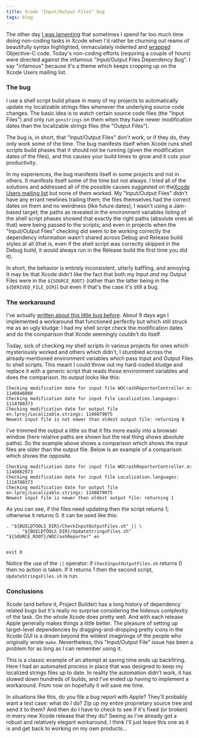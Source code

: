 ```yaml
---
title: Xcode "Input/Output Files" bug
tags: blog
---
```


The other day [I was lamenting](http://www.wincent.com/a/about/wincent/weblog/archives/2006/02/clicketyclick.php) that sometimes I spend far too much time doing non-coding tasks in Xcode when I'd rather be churning out reams of beautifully syntax highlighted, immaculately indented and [wrapped](http://www.wincent.com/a/about/wincent/weblog/archives/2006/02/to_wrap_or_not.php) Objective-C code. Today's non-coding efforts (requiring a couple of hours) were directed against the infamous "Input/Output Files Dependency Bug". I say "infamous" because it's a theme which keeps cropping up on the Xcode Users mailing list.

### The bug

I use a shell script build phase in many of my projects to automatically update my localizable strings files whenever the underlying source code changes. The basic idea is to watch certain source code files (the "Input Files") and only run `genstrings` on them when they have newer modification dates than the localizable strings files (the "Output Files").

The bug is, in short, that "Input/Output Files" don't work, or if they do, they only work some of the time. The bug manifests itself when Xcode runs shell scripts build phases that it should not be running (given the modification dates of the files), and this causes your build times to grow and it cuts your productivity.

In my experiences, the bug manifests itself in some projects and not in others. It manifests itself some of the time but not always. I tried all of the solutions and addressed all of the possible causes suggested on the[Xcode Users mailing list](http://lists.apple.com/mailman/listinfo/xcode-users) but none of them worked. My "Input/Output Files" didn't have any errant newlines trailing them; the files themselves had the correct dates on them and no weirdness (like future dates); I wasn't using a Jam-based target; the paths as revealed in the environment variables listing of the shell script phases showed that exactly the right paths (absolute ones at that) were being passed to the scripts; and even in projects when the "Input/Output Files" checking did seem to be working correctly the dependency information wasn't shared across Debug and Release build styles at all (that is, even if the shell script was correctly skipped in the Debug build, it would always run in the Release build the first time you did it).

In short, the behavior is entirely inconsistent, utterly baffling, and annoying. It may be that Xcode didn't like the fact that both my Input _and_ my Output Files were in the `${SOURCE_ROOT}` (rather than the latter being in the `${DERIVED_FILE_DIR}`) but even if that's the case it's still a bug.

### The workaround

I've actually [written about this little bug before](http://www.wincent.com/a/about/wincent/weblog/archives/2006/02/two_annoying_xc.php). About 9 days ago I implemented a workaround that functioned perfectly but which still struck me as an ugly kludge: I had my shell script check the modification dates and do the comparison that Xcode seemingly couldn't do itself.

Today, sick of checking my shell scripts in various projects for ones which mysteriously worked and others which didn't, I stumbled across the already-mentioned environment variables which pass Input and Output Files to shell scripts. This meant I could throw out my hard-coded kludge and replace it with a generic script that reads those environment variables and does the comparison. Its output looks like this:

    Checking modification date for input file WOCrashReporterController.m: 1140846008
    Checking modification date for input file Localization.languages: 1114780373
    Checking modification date for output file en.lproj/Localizable.strings: 1140879075
    Newest input file is not newer than oldest output file: returning 0

I've trimmed the output a little so that it fits more easily into a browser window (here relative paths are shown but the real thing shows absolute paths). So the example above shows a comparison which shows the input files are older than the output file. Below is an example of a comparison which shows the opposite.

    Checking modification date for input file WOCrashReporterController.m: 1140882973
    Checking modification date for input file Localization.languages: 1114780373
    Checking modification date for output file en.lproj/Localizable.strings: 1140879075
    Newest input file is newer than oldest output file: returning 1

As you can see, if the files need updating then the script returns 1; otherwise it returns 0. It can be used like this:

    . "${BUILDTOOLS_DIR}/CheckInputOutputFiles.sh" || \
        . "${BUILDTOOLS_DIR}/UpdateStringsFiles.sh" "${SOURCE_ROOT}/WOCrashReporter" en


    exit 0

Notice the use of the `||` operator: if `CheckInputOutputFiles.sh` returns 0 then no action is taken. If it returns 1 then the second script, `UpdateStringsFiles.sh` is run.

### Conclusions

Xcode (and before it, Project Builder) has a long history of dependency related bugs but it's really no surprise considering the hideous complexity of the task. On the whole Xcode does pretty well. And with each release Apple generally makes things a little better. The pleasure of setting up target-level dependencies by dragging-and-dropping pretty icons in the Xcode GUI is a dream beyond the wildest imaginings of the people who originally wrote `make`. Nevertheless, this "Input/Output File" issue has been a problem for as long as I can remember using it.

This is a classic example of an attempt at saving time ends up backfiring. Here I had an automated process in place that was designed to keep my localized strings files up to date. In reality the automation didn't work, it has slowed down hundreds of builds, and I've ended up having to implement a workaround. From now on hopefully it _will_ save me time.

In situations like this, do you file a bug report with Apple? They'll probably want a test case: what do I do? Zip up my entire proprietary source tree and send it to them? And then do I have to check to see if it's fixed (or broken) in every new Xcode release that they do? Seeing as I've already got a robust and relatively elegant workaround, I think I'll just leave this one as it is and get back to working on my own products...
